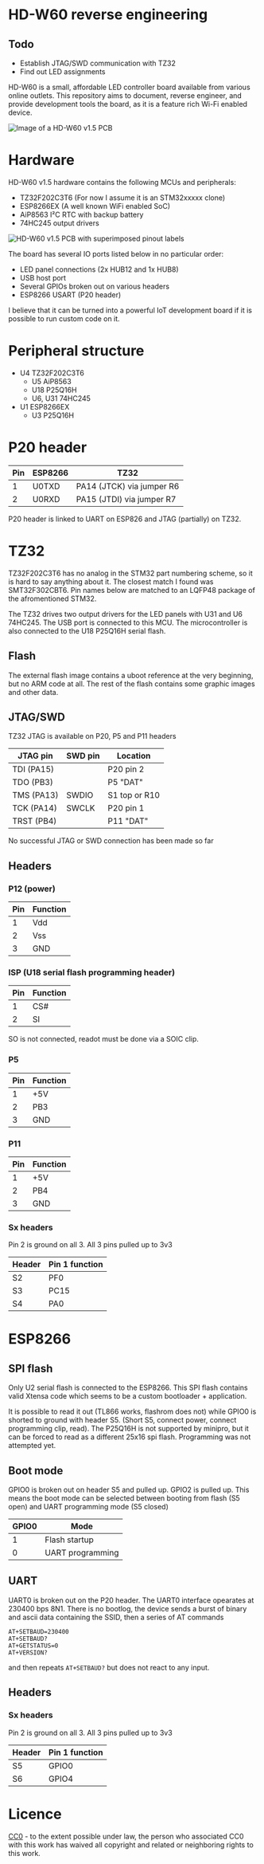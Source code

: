 # HD-W60 reverse engineering

## Todo

- Establish JTAG/SWD communication with TZ32
- Find out LED assignments

HD-W60 is a small, affordable LED controller board available from various online outlets. This repository aims to document, reverse engineer, and provide development tools the board, as it is a feature rich Wi-Fi enabled device. 


![Image of a HD-W60 v1.5 PCB](images/board.jpg)


# Hardware

HD-W60 v1.5 hardware contains the following MCUs and peripherals:

- TZ32F202C3T6 (For now I assume it is an STM32xxxxx clone)
- ESP8266EX (A well known WiFi enabled SoC)
- AiP8563 I²C RTC with backup battery
- 74HC245 output drivers

![HD-W60 v1.5 PCB with superimposed pinout labels](images/pinout.png)


The board has several IO ports listed below in no particular order:

- LED panel connections (2x HUB12 and 1x HUB8)
- USB host port
- Several GPIOs broken out on various headers
- ESP8266 USART (P20 header)

I believe that it can be turned into a powerful IoT development board if it is possible to run custom code on it.

# Peripheral structure

- U4 TZ32F202C3T6
  - U5 AiP8563
  - U18 P25Q16H
  - U6, U31 74HC245
- U1 ESP8266EX
  - U3 P25Q16H

# P20 header

| Pin | ESP8266 | TZ32 |
|-----|---------|------|
| 1   | U0TXD   | PA14 (JTCK) via jumper R6 |
| 2   | U0RXD   | PA15 (JTDI) via jumper R7 |

P20 header is linked to UART on ESP826 and JTAG (partially) on TZ32.


# TZ32

TZ32F202C3T6 has no analog in the STM32 part numbering scheme, so it is hard to say anything about it. The closest match I found was SMT32F302CBT6. Pin names below are matched to an LQFP48 package of the afromentioned STM32.

The TZ32 drives two output drivers for the LED panels with U31 and U6 74HC245. The USB port is connected to this MCU. The microcontroller is also connected to the U18 P25Q16H serial flash. 

## Flash

The external flash image contains a uboot reference at the very beginning, but no ARM code at all. The rest of the flash contains some graphic images and other data.

## JTAG/SWD

TZ32 JTAG is available on P20, P5 and P11 headers

| JTAG pin   | SWD pin |  Location  |
|------------|---------|------------|
| TDI (PA15) |         | P20 pin 2  |
| TDO (PB3)  |         | P5 "DAT"   |
| TMS (PA13) | SWDIO   | S1 top or R10 |
| TCK (PA14) | SWCLK   | P20 pin 1  |
| TRST (PB4) |         | P11 "DAT"  | 

No successful JTAG or SWD connection has been made so far

## Headers 

### P12 (power)

| Pin | Function |
|-----|----------
| 1   | Vdd |
| 2   | Vss |
| 3   | GND |

### ISP (U18 serial flash programming header)

| Pin | Function |
|-----|----------
| 1   | CS# |
| 2   | SI  |

SO is not connected, readot must be done via a SOIC clip.

### P5

| Pin | Function |
|-----|----------
| 1   | +5V |
| 2   | PB3 |
| 3   | GND |

### P11

| Pin | Function |
|-----|----------
| 1   | +5V |
| 2   | PB4 |
| 3   | GND |

### Sx headers

Pin 2 is ground on all 3. All 3 pins pulled up to 3v3

| Header | Pin 1 function |
|-----|----------
| S2   | PF0  |
| S3   | PC15 |
| S4   | PA0  |


# ESP8266

## SPI flash

Only U2 serial flash is connected to the ESP8266. This SPI flash contains valid Xtensa code which seems to be a custom bootloader + application.

It is possible to read it out (TL866 works, flashrom does not) while GPIO0 is shorted to ground with header S5. (Short S5, connect power, connect programming clip, read). The P25Q16H is not supported by minipro, but it can be forced to read as a different 25x16 spi flash. Programming was not attempted yet.

## Boot mode

GPIO0 is broken out on header S5 and pulled up. GPIO2 is pulled up. This means the boot mode can be selected between booting from flash (S5 open) and UART programming mode (S5 closed)

| GPIO0 | Mode |
|-------|------|
| 1     | Flash startup |
| 0     | UART programming |

## UART

UART0 is broken out on the P20 header.
The UART0 interface opearates at 230400 bps 8N1. There is no bootlog, the device sends a burst of binary and ascii data containing the SSID, then a series of AT commands

```
AT+SETBAUD=230400
AT+SETBAUD?
AT+GETSTATUS=0
AT+VERSION?
```
and then repeats `AT+SETBAUD?` but does not react to any input.


## Headers

### Sx headers

Pin 2 is ground on all 3. All 3 pins pulled up to 3v3

| Header | Pin 1 function |
|------|----------
| S5   | GPIO0  |
| S6   | GPIO4  |


# Licence


[CC0](http://creativecommons.org/publicdomain/zero/1.0/") - to the extent possible under law, the person who associated CC0 with this 
work has waived all copyright and related or neighboring rights to this work.
